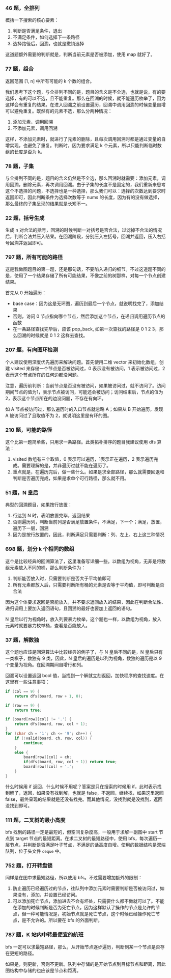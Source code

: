 ### 46 题，全排列

概括一下搜索的核心要素：

1. 判断是否满足条件，退出
2. 不满足条件，如何选择下一条路径
3. 选择路径后，回溯，也就是撤销选择

这道题额外需要的判断就是，判断当前元素是否被添加，使用 map 就好了。

### 77 题，组合

返回范围 [1, n] 中所有可能的 k 个数的组合。

我们思考下这个题，与全排列不同的是，题目的含义是不全选，也就是说，有的要选择，有的可以不选，且不能重复。那么在回溯的时候，就不能遍历枚举了，因为这样会有重复的结果。在进入回溯之前设置遍历，回溯中调用回溯的时候变量自增可以避免重复。既然有的元素不选，那么分两种情况：

1. 添加元素，调用回溯
2. 不添加元素，调用回溯

这样，不添加元素时，就进行了元素的删除，且每次调用回溯时都是通过变量的自增实现，也避免了重复。判断时，因为要求满足 k 个元素，所以只能判断临时数组的长度是否为 k。

### 78 题，子集

与全排列不同的是，题目的含义仍然是不全选，那么回溯时就需要：添加元素，调用回溯，删除元素，再次调用回溯。由于子集的长度不是固定的，我们重新来思考这个不选择的问题，不选择也是一种选择，那么我们可以：选择的次数达到要求时返回即可，因此判断条件为选择次数等于 nums 的长度，因为有的没有做选择，那么最终的子集呈现的结果就是长短不一。

### 22 题，括号生成

生成 n 对合法的括号，回溯的时候判断一对括号是否合法，过滤掉不合法的情况后，判断合法并压入结果。在回溯阶段，分别压入左括号，回溯并返回，压入右括号回溯并返回即可。

### 797 题，所有可能的路径

这是我做图题目的第一题，还是那句话，不要陷入递归的细节。不过这道题不同的是，使用了一个结果存储了所有可能结果，不像之前的树那样，对每一个节点创建结果。

首先从 0 开始遍历：

- base case：因为这是无环图，遍历到最后一个节点，就说明找完了，添加结果
- 否则，访问 0 节点指向哪个节点，然后添加这个节点，在递归调用遍历节点的函数
- 在一条路径查找完毕后，应该 pop\_back, 如第一次查找的路径是 0 1 2 3，那么回溯的时候就是 0 1 2 这样去查找。

### 207 题，有向图环检测

个人建议使用深度优先遍历来解决问题。首先使用二维 vector 来初始化数组，创建 visited 来存储一个节点是否被访问过，0 表示没有被访问，1 表示被访问过，2 表示这个节点所在的任何边都没问题。

注意，遍历前判断：当前节点是否没有被访问，如果被访问过，就不访问了。访问期间节点的值为1，表示节点被访问，可能还会被访问；访问结束后，节点的值为 2，表示这个节点所在的边没问题，不存在有向环。

如 A 节点被访问过，那么遍历时的入口节点就忽略 A；如果从 B 开始遍历，发现 A 被访问过了且取值不为 2，就说明这里是有环的图。

### 210 题，可能的路径

这个比第一题简单些，只用求一条路径。此类拓朴排序的题目我建议使用 dfs 算法：

1. visited 数组有三个取值，0 表示可以遍历，1表示正在遍历，2 表示遍历完成。需要理解的是，并非遍历过就不能在遍历了。
2. 重点就是，在遍历完后，做一些什么。如果是求全部路径，那么就需要回退和判断是否遍历完成，如果是求单个可行路径，那么就不用。

### 51 题，N 皇后

典型的回溯题目，如果按行放置：

1. 行达到 N 时，表明放置完毕，返回结果
2. 否则遍历列，判断当前列是否满足放置条件，不满足，下一个；满足，放置，遍历下一层，回溯
3. 因为是按行放置的，因此，判断满足只需要判断：列、左上、右上这三种情况

### 698 题，划分 k 个相同的数组

这个是比较经典的回溯算法了，这里准备写详细一些。以数组为视角，无非是将数组元素放入不同的桶，那么判断条件为：

1. 判断能否放入时，只需要判断是否大于平均值即可
2. 所有元素都放入后，只需要判断所有桶的元素是否等于平均值，即可判断是否合法

因为这个体要求返回是否能放入，并不要求返回放入的结果，因此在判断合法性、递归调用上要加入返回语句，且回溯的最好也要加上返回的语句。

N 皇后以行为视角时，放入列要暴力枚举，这个题也一样，以数组为视角，放入元素时就要暴力枚举桶，查看是否能放入。

### 37 题，解数独

这个题也应该是回溯算法中比较经典的例子了，与 N 皇后不同的是，N 皇后只有一类棋子，数独有 9 类，因此，N 皇后的遍历是以列为视角，数独的遍历是以 9 个变量为视角。在回溯期间自增行和列。

回溯可以设置返回 bool 值，当找到一个解就立刻返回，加快程序的查找速度。在这里有一些注意事项：

```cpp
if (col == 9) {
    return dfs(board, row + 1, 0);

if (row == 9) {
    return true;

if (board[row][col] != '.') {
    return dfs(board, row, col + 1);
}
for (char ch = '1'; ch <= '9'; ch++) {
    if (!valid(board, ch, row, col)) {
        continue;
    }
    else {
        board[row][col] = ch;
        if(dfs(board, row, col + 1)) return true;
        board[row][col] = '.';
    }
}
```

什么时候用 if 返回，什么时候不用呢？答案是只在搜索的时候用 if，此时表示找到解了，返回，如果没有找到解，也就是 false，不返回，继续找，如果这里返回 false，最终呈现的结果就是还没有找完。而其他情况，没找到就是没找到，返回没找到即可。

### 111 题，二叉树的最小高度

bfs 找到的路径一定是最短的，但空间复杂度高，一般用于求解一副图中 start 节点到 target 节点的最短距离。在求二叉树的最短路径中，使用 bfs，每次遍历一层节点，并判断是否满足叶子节点，不满足的话高度自增。使用的数据结构是双端队列，位于头文件 `deque` 中。

### 752 题，打开转盘锁

同样是在图中求最短路径，所以使用 bfs。不过需要增加额外的限制：

1. 防止遍历已经遍历过的节点，往队列中添加元素时需要判断是否被访问过，如果没有，添加，并设置已经访问。
2. 可以添加死亡节点，添加进去不会有坏处，只需要什么都不做就可以了。不能在添加的时候判断是否为死亡节点，因为这样默认了操作的节点是允许的节点，但一种可能情况是，初始节点就是死亡节点，这个时候已经操作死亡节点，是不允许的。所以要在 bfs 的外面判断。

### 787 题，K 站内中转最便宜的航班

bfs 一定可以求最短路径，那么，从开始节点逐步遍历，判断到某一个节点是否存在更短的路径。

如果是，则更新，否则不更新。队列中存储的是开始节点到目标节点和距离，因此图结构中存储的也应该是节点和距离。
